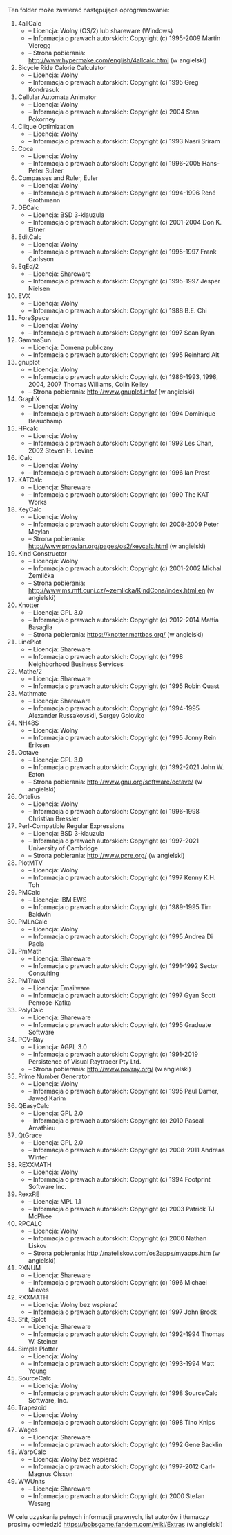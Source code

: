 Ten folder może zawierać następujące oprogramowanie:

1. 4allCalc
   - – Licencja: Wolny (OS/2) lub shareware (Windows)
   - – Informacja o prawach autorskich: Copyright (c) 1995-2009 Martin Vieregg
   - – Strona pobierania: http://www.hypermake.com/english/4allcalc.html (w angielski)
2. Bicycle Ride Calorie Calculator
   - – Licencja: Wolny
   - – Informacja o prawach autorskich: Copyright (c) 1995 Greg Kondrasuk
3. Cellular Automata Animator
   - – Licencja: Wolny
   - – Informacja o prawach autorskich: Copyright (c) 2004 Stan Pokorney
4. Clique Optimization
   - – Licencja: Wolny
   - – Informacja o prawach autorskich: Copyright (c) 1993 Nasri Sriram
5. Coca
   - – Licencja: Wolny
   - – Informacja o prawach autorskich: Copyright (c) 1996-2005 Hans-Peter Sulzer
6. Compasses and Ruler, Euler
   - – Licencja: Wolny
   - – Informacja o prawach autorskich: Copyright (c) 1994-1996 René Grothmann
7. DECalc
   - – Licencja: BSD 3-klauzula
   - – Informacja o prawach autorskich: Copyright (c) 2001-2004 Don K. Eitner
8. EditCalc
   - – Licencja: Wolny
   - – Informacja o prawach autorskich: Copyright (c) 1995-1997 Frank Carlsson
9. EqEd/2
   - – Licencja: Shareware
   - – Informacja o prawach autorskich: Copyright (c) 1995-1997 Jesper Nielsen
10. EVX
    - – Licencja: Wolny
    - – Informacja o prawach autorskich: Copyright (c) 1988 B.E. Chi
11. ForeSpace
    - – Licencja: Wolny
    - – Informacja o prawach autorskich: Copyright (c) 1997 Sean Ryan
12. GammaSun
    - – Licencja: Domena publiczny
    - – Informacja o prawach autorskich: Copyright (c) 1995 Reinhard Alt
13. gnuplot
    - – Licencja: Wolny
    - – Informacja o prawach autorskich: Copyright (c) 1986-1993, 1998, 2004, 2007 Thomas Williams, Colin Kelley
    - – Strona pobierania: http://www.gnuplot.info/ (w angielski)
14. GraphX
    - – Licencja: Wolny
    - – Informacja o prawach autorskich: Copyright (c) 1994 Dominique Beauchamp
15. HPcalc
    - – Licencja: Wolny
    - – Informacja o prawach autorskich: Copyright (c) 1993 Les Chan, 2002 Steven H. Levine
16. ICalc
    - – Licencja: Wolny
    - – Informacja o prawach autorskich: Copyright (c) 1996 Ian Prest
17. KATCalc
    - – Licencja: Shareware
    - – Informacja o prawach autorskich: Copyright (c) 1990 The KAT Works
18. KeyCalc
    - – Licencja: Wolny
    - – Informacja o prawach autorskich: Copyright (c) 2008-2009 Peter Moylan
    - – Strona pobierania: http://www.pmoylan.org/pages/os2/keycalc.html (w angielski)
19. Kind Constructor
    - – Licencja: Wolny
    - – Informacja o prawach autorskich: Copyright (c) 2001-2002 Michal Žemlička
    - – Strona pobierania: http://www.ms.mff.cuni.cz/~zemlicka/KindCons/index.html.en (w angielski)
20. Knotter
    - – Licencja: GPL 3.0
    - – Informacja o prawach autorskich: Copyright (c) 2012-2014 Mattia Basaglia
    - – Strona pobierania: https://knotter.mattbas.org/ (w angielski)
21. LinePlot
    - – Licencja: Shareware
    - – Informacja o prawach autorskich: Copyright (c) 1998 Neighborhood Business Services
22. Mathe/2
    - – Licencja: Shareware
    - – Informacja o prawach autorskich: Copyright (c) 1995 Robin Quast
23. Mathmate
    - – Licencja: Shareware
    - – Informacja o prawach autorskich: Copyright (c) 1994-1995 Alexander Russakovskii, Sergey Golovko
24. NH48S
    - – Licencja: Wolny
    - – Informacja o prawach autorskich: Copyright (c) 1995 Jonny Rein Eriksen
25. Octave
    - – Licencja: GPL 3.0
    - – Informacja o prawach autorskich: Copyright (c) 1992-2021 John W. Eaton
    - – Strona pobierania: http://www.gnu.org/software/octave/ (w angielski)
26. Ortelius
    - – Licencja: Wolny
    - – Informacja o prawach autorskich: Copyright (c) 1996-1998 Christian Bressler
27. Perl-Compatible Regular Expressions
    - – Licencja: BSD 3-klauzula
    - – Informacja o prawach autorskich: Copyright (c) 1997-2021 University of Cambridge
    - – Strona pobierania: http://www.pcre.org/ (w angielski)
28. PlotMTV
    - – Licencja: Wolny
    - – Informacja o prawach autorskich: Copyright (c) 1997 Kenny K.H. Toh
29. PMCalc
    - – Licencja: IBM EWS
    - – Informacja o prawach autorskich: Copyright (c) 1989-1995 Tim Baldwin
30. PMLnCalc
    - – Licencja: Wolny
    - – Informacja o prawach autorskich: Copyright (c) 1995 Andrea Di Paola
31. PmMath
    - – Licencja: Shareware
    - – Informacja o prawach autorskich: Copyright (c) 1991-1992 Sector Consulting
32. PMTravel
    - – Licencja: Emailware
    - – Informacja o prawach autorskich: Copyright (c) 1997 Gyan Scott Penrose-Kafka
33. PolyCalc
    - – Licencja: Shareware
    - – Informacja o prawach autorskich: Copyright (c) 1995 Graduate Software
34. POV-Ray
    - – Licencja: AGPL 3.0
    - – Informacja o prawach autorskich: Copyright (c) 1991-2019 Persistence of Visual Raytracer Pty Ltd.
    - – Strona pobierania: http://www.povray.org/ (w angielski)
35. Prime Number Generator
    - – Licencja: Wolny
    - – Informacja o prawach autorskich: Copyright (c) 1995 Paul Damer, Jawed Karim
36. QEasyCalc
    - – Licencja: GPL 2.0
    - – Informacja o prawach autorskich: Copyright (c) 2010 Pascal Amathieu
37. QtGrace
    - – Licencja: GPL 2.0
    - – Informacja o prawach autorskich: Copyright (c) 2008-2011 Andreas Winter
38. REXXMATH
    - – Licencja: Wolny
    - – Informacja o prawach autorskich: Copyright (c) 1994 Footprint Software Inc.
39. RexxRE
    - – Licencja: MPL 1.1
    - – Informacja o prawach autorskich: Copyright (c) 2003 Patrick TJ McPhee
40. RPCALC
    - – Licencja: Wolny
    - – Informacja o prawach autorskich: Copyright (c) 2000 Nathan Liskov
    - – Strona pobierania: http://nateliskov.com/os2apps/myapps.htm (w angielski)
41. RXNUM
    - – Licencja: Shareware
    - – Informacja o prawach autorskich: Copyright (c) 1996 Michael Mieves
42. RXXMATH
    - – Licencja: Wolny bez wspierać
    - – Informacja o prawach autorskich: Copyright (c) 1997 John Brock
43. Sfit, Splot
    - – Licencja: Shareware
    - – Informacja o prawach autorskich: Copyright (c) 1992-1994 Thomas W. Steiner
44. Simple Plotter
    - – Licencja: Wolny
    - – Informacja o prawach autorskich: Copyright (c) 1993-1994 Matt Young
45. SourceCalc
    - – Licencja: Wolny
    - – Informacja o prawach autorskich: Copyright (c) 1998 SourceCalc Software, Inc.
46. Trapezoid
    - – Licencja: Wolny
    - – Informacja o prawach autorskich: Copyright (c) 1998 Tino Knips
47. Wages
    - – Licencja: Shareware
    - – Informacja o prawach autorskich: Copyright (c) 1992 Gene Backlin
48. WarpCalc
    - – Licencja: Wolny bez wspierać
    - – Informacja o prawach autorskich: Copyright (c) 1997-2012 Carl-Magnus Olsson
49. WWUnits
    - – Licencja: Shareware
    - – Informacja o prawach autorskich: Copyright (c) 2000 Stefan Wesarg

W celu uzyskania pełnych informacji prawnych, list autorów i tłumaczy prosimy odwiedzić https://bobsgame.fandom.com/wiki/Extras (w angielski)
